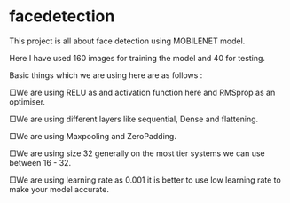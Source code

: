 # facedetection

This project is all about face detection using MOBILENET model.

Here I have used 160 images for training the model and 40 for testing. 

   Basic things which we are using here are as follows :

□We are using RELU as and activation function here and RMSprop as an optimiser. 

□We are using different layers like sequential, Dense and flattening.

□We are using Maxpooling and ZeroPadding.

□We are using size 32 generally on the most tier systems we can use between 16 - 32.

□We are using learning rate as 0.001 it is better to use low learning rate to make your model accurate. 
